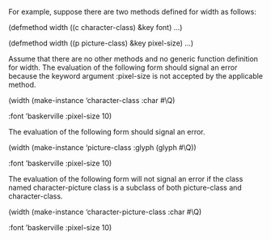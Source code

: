  For example, suppose there are two methods defined for width as follows: 



(defmethod width ((c character-class) &key font) ...) 



(defmethod width ((p picture-class) &key pixel-size) ...) 







 



 



Assume that there are no other methods and no generic function definition for width. The evaluation of the following form should signal an error because the keyword argument :pixel-size is not accepted by the applicable method. 



(width (make-instance ‘character-class :char #\Q) 



:font ’baskerville :pixel-size 10) 



The evaluation of the following form should signal an error. 



(width (make-instance ‘picture-class :glyph (glyph #\Q)) 



:font ’baskerville :pixel-size 10) 



The evaluation of the following form will not signal an error if the class named character-picture class is a subclass of both picture-class and character-class. 



(width (make-instance ‘character-picture-class :char #\Q) 



:font ’baskerville :pixel-size 10) 



